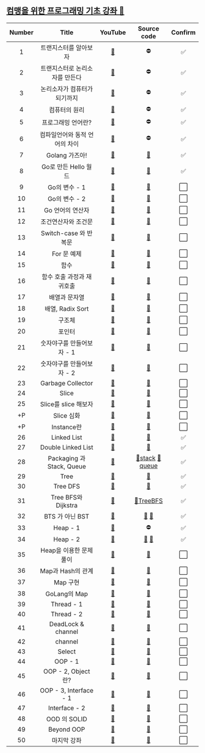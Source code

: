 ## [컴맹을 위한 프로그래밍 기초 강좌 🙌](https:/.com/playlist?list=PLy-g2fnSzUTAaDcLW7hpq0e8Jlt7Zfgd6)

| Number |             Title              |              YouTube              |                           Source code                           | Confirm |
| :----: | :----------------------------: | :-------------------------------: | :-------------------------------------------------------------: | :-----: |
|   1    |     트랜지스터를 알아보자      | [🎥](https://youtu.be/Tq3W8UyltFs) |                                ⛔                                |    ✅    |
|   2    | 트랜지스터로 논리소자를 만든다 | [🎥](https://youtu.be/jMYAZ6VGPkI) |                                ⛔                                |    ✅    |
|   3    |  논리소자가 컴퓨터가 되기까지  | [🎥](https://youtu.be/Tq3W8UyltFs) |                                ⛔                                |    ✅    |
|   4    |         컴퓨터의 원리          | [🎥](https://youtu.be/1hbwKtyUyrw) |                                ⛔                                |    ✅    |
|   5    |       프로그래밍 언어란?       | [🎥](https://youtu.be/uogQiQirbrY) |                                ⛔                                |    ✅    |
|   6    | 컴파일언어와 동적 언어의 차이  | [🎥](https://youtu.be/2cgUySLtfFE) |                                ⛔                                |    ✅    |
|   7    |         Golang 가즈아!         | [🎥](https://youtu.be/Of-mGH8OLT8) |                      [💾](./hello/hello.go)                      |    ✅    |
|   8    |      Go로 만든 Hello 월드      | [🎥](https://youtu.be/j_deLffQR58) |                      [💾](./hello/hello.go)                      |    ✅    |
|   9    |         Go의 변수 - 1          | [🎥](https://youtu.be/hrXudfFOEPY) |                          [💾](./hello/)                          |    ⬜️    |
|   10   |         Go의 변수 - 2          | [🎥](https://youtu.be/LLf4fcyUdkM) |                          [💾](./hello/)                          |    ⬜️    |
|   11   |        Go 언어의 연산자        | [🎥](https://youtu.be/2j6aHkCZ5-g) |                          [💾](./hello/)                          |    ⬜️    |
|   12   |      조건연산자와 조건문       | [🎥](https://youtu.be/_MeitYM8pE8) |                          [💾](./hello/)                          |    ⬜️    |
|   13   |     Switch-case 와 반복문      | [🎥](https://youtu.be/0VZlNspGr4A) |                          [💾](./hello/)                          |    ⬜️    |
|   14   |          For 문 예제           | [🎥](https://youtu.be/F3yfcLqzWJQ) |                          [💾](./hello/)                          |    ⬜️    |
|   15   |              함수              | [🎥](https://youtu.be/0tglpN8FQyM) |                          [💾](./hello/)                          |    ⬜️    |
|   16   |   함수 호출 과정과 재귀호출    | [🎥](https://youtu.be/_wPm0NjzAok) |                          [💾](./hello/)                          |    ⬜️    |
|   17   |         배열과 문자열          | [🎥](https://youtu.be/0c0rRNgJ1TQ) |                          [💾](./hello/)                          |    ⬜️    |
|   18   |        배열, Radix Sort        | [🎥](https://youtu.be/JKaJOSweBss) |                          [💾](./hello/)                          |    ⬜️    |
|   19   |             구조체             | [🎥](https://youtu.be/59SpbJX5kTI) |                          [💾](./hello/)                          |    ⬜️    |
|   20   |             포인터             | [🎥](https://youtu.be/nBAKHq12kew) |                          [💾](./hello/)                          |    ⬜️    |
|   21   |   숫자야구를 만들어보자 - 1    | [🎥](https://youtu.be/7wi31CknXDc) |                          [💾](./hello/)                          |    ⬜️    |
|   22   |   숫자야구를 만들어보자 - 2    | [🎥](https://youtu.be/z8XETQaiKMQ) |                          [💾](./hello/)                          |    ⬜️    |
|   23   |       Garbage Collector        | [🎥](https://youtu.be/SH32PgYGYRY) |                          [💾](./hello/)                          |    ⬜️    |
|   24   |             Slice              | [🎥](https://youtu.be/r1_G9ayX980) |                          [💾](./hello/)                          |    ⬜️    |
|   25   |      Slice를 slice 해보자      | [🎥](https://youtu.be/n1dTzUPkITo) |                          [💾](./hello/)                          |    ⬜️    |
|   +P   |           Slice 심화           | [🎥](https://youtu.be/gjwThNP73dE) |                          [💾](./hello/)                          |    ⬜️    |
|   +P   |           Instance란           | [🎥](https://youtu.be/wf_Vjg4oWz4) |                          [💾](./hello/)                          |    ⬜️    |
|   26   |          Linked List           | [🎥](https://youtu.be/xBgwKoZYA7k) |                    [💾](./LinkedList/main.go)                    |    ✅    |
|   27   |       Double Linked List       | [🎥](https://youtu.be/qzhDFTgmVtw) |                 [💾](./DoubleLinkedList/main.go)                 |    ✅    |
|   28   |   Packaging 과 Stack, Queue    | [🎥](https://youtu.be/B7Pu4Gd4RjE) | [💾stack](./dataStruct/stack.go) [💾queue](./dataStruct/queue.go) |    ✅    |
|   29   |              Tree              | [🎥](https://youtu.be/12YWNAGRtJ8) |                    [💾](./dataStruct/tree.go)                    |    ✅    |
|   30   |            Tree DFS            | [🎥](https://youtu.be/ueZZ9tMbG4s) |                     [💾](./TreeDFS/main.go)                      |    ✅    |
|   31   |      Tree BFS와 Dijkstra       | [🎥](https://youtu.be/pXSAbm7YI3c) |                  [💾TreeBFS](./TreeBFS/main.go)                  |    ✅    |
|   32   |        BTS 가 아닌 BST         | [🎥](https://youtu.be/Bi3AIDtFFks) |       [💾](./dataStruct/binaryTree.go) [💾](./BST/main.go)        |    ✅    |
|   33   |            Heap - 1            | [🎥](https://youtu.be/FbSCmuoq0no) |                                ⛔                                |    ✅    |
|   34   |            Heap - 2            | [🎥](https://youtu.be/DqiEXoUkdrs) |          [💾](./dataStruct/heap.go) [💾](./Heap/main.go)          |    ✅    |
|   35   |    Heap을 이용한 문제 풀이     | [🎥](https://youtu.be/liJZaku6_KI) |                          [💾](./hello/)                          |    ⬜️    |
|   36   |       Map과 Hash의 관계        | [🎥](https://youtu.be/J91hAZfCmaU) |                          [💾](./hello/)                          |    ⬜️    |
|   37   |            Map 구현            | [🎥](https://youtu.be/feJCUyskaL4) |                          [💾](./hello/)                          |    ⬜️    |
|   38   |          GoLang의 Map          | [🎥](https://youtu.be/R7RknHA97f0) |                          [💾](./hello/)                          |    ⬜️    |
|   39   |           Thread - 1           | [🎥](https://youtu.be/26tXrq-0Yx4) |                          [💾](./hello/)                          |    ⬜️    |
|   40   |           Thread - 2           | [🎥](https://youtu.be/LgBxz9JwBpU) |                          [💾](./hello/)                          |    ⬜️    |
|   41   |       DeadLock & channel       | [🎥](https://youtu.be/yVYZVhMeZdI) |                          [💾](./hello/)                          |    ⬜️    |
|   42   |            channel             | [🎥](https://youtu.be/J7pg5HyELqc) |                          [💾](./hello/)                          |    ⬜️    |
|   43   |             Select             | [🎥](https://youtu.be/bzZxLhMR7-4) |                          [💾](./hello/)                          |    ⬜️    |
|   44   |            OOP - 1             | [🎥](https://youtu.be/mkEFBwVyvtU) |                          [💾](./hello/)                          |    ⬜️    |
|   45   |       OOP - 2, Object란?       | [🎥](https://youtu.be/eLSlhuwDqF8) |                          [💾](./hello/)                          |    ⬜️    |
|   46   |     OOP - 3, Interface - 1     | [🎥](https://youtu.be/CjyBdzJtWEs) |                          [💾](./hello/)                          |    ⬜️    |
|   47   |         Interface - 2          | [🎥](https://youtu.be/QmMa_iAIeKE) |                          [💾](./hello/)                          |    ⬜️    |
|   48   |          OOD 의 SOLID          | [🎥](https://youtu.be/6bl8UwIV9tk) |                          [💾](./hello/)                          |    ⬜️    |
|   49   |           Beyond OOP           | [🎥](https://youtu.be/zSVVZe6AWAo) |                          [💾](./hello/)                          |    ⬜️    |
|   50   |          마지막 강좌           | [🎥](https://youtu.be/BKeR-CgyaDU) |                          [💾](./hello/)                          |    ⬜️    |